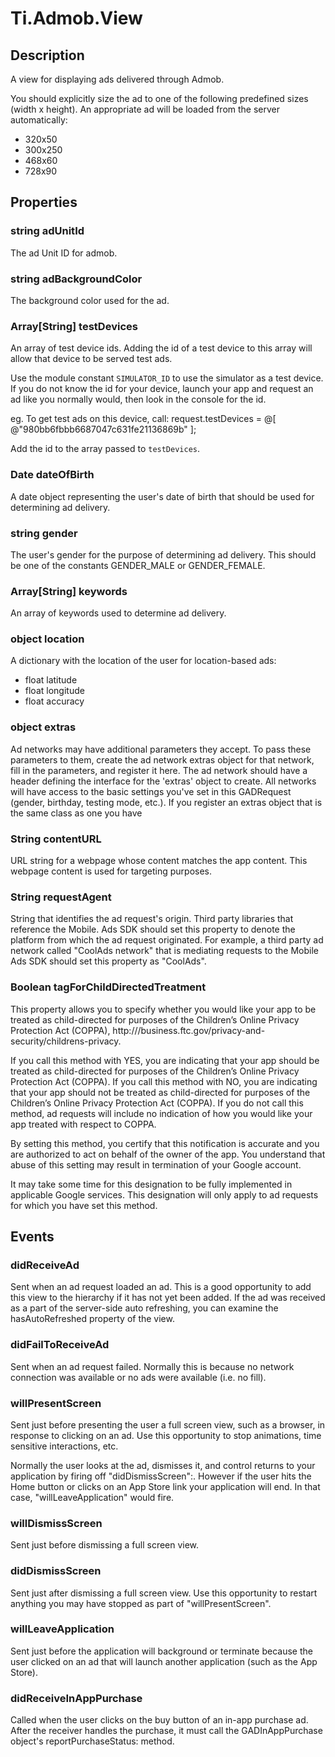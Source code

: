 # Ti.Admob.View

## Description

A view for displaying ads delivered through Admob.

You should explicitly size the ad to one of the following predefined sizes (width x height). An appropriate
ad will be loaded from the server automatically:

* 320x50
* 300x250
* 468x60
* 728x90

## Properties

### string adUnitId

The ad Unit ID for admob.

### string adBackgroundColor

The background color used for the ad.

### Array[String] testDevices

An array of test device ids. Adding the id of a test device to this array 
will allow that device to be served test ads. 

Use the module constant `SIMULATOR_ID` to use the simulator as a test device. 
If you do not know the id for your device, launch your app and request an ad 
like you normally would, then look in the console for the id. 

eg. <Google> To get test ads on this device, call: request.testDevices = @[ @"980bb6fbbb6687047c631fe21136869b" ];

Add the id to the array passed to `testDevices`.

### Date dateOfBirth

A date object representing the user's date of birth that should be used
for determining ad delivery.

### string gender

The user's gender for the purpose of determining ad delivery. This should be one of the constants GENDER_MALE or GENDER_FEMALE.

### Array[String] keywords

An array of keywords used to determine ad delivery.

### object location

A dictionary with the location of the user for location-based ads:

* float latitude
* float longitude
* float accuracy

### object extras

Ad networks may have additional parameters they accept. To pass these parameters to them, create the ad network extras 
object for that network, fill in the parameters, and register it here. The ad network should have a header defining the 
interface for the 'extras' object to create. All networks will have access to the basic settings you've set in this 
GADRequest (gender, birthday, testing mode, etc.). If you register an extras object that is the same class as one you have

### String contentURL

URL string for a webpage whose content matches the app content. This webpage content is used for targeting purposes.

### String requestAgent

String that identifies the ad request's origin. Third party libraries that reference the Mobile. Ads SDK should set this property 
to denote the platform from which the ad request originated. For example, a third party ad network called "CoolAds network" that 
is mediating requests to the Mobile Ads SDK should set this property as "CoolAds".

### Boolean tagForChildDirectedTreatment

This property allows you to specify whether you would like your app to be treated as child-directed for purposes of the 
Children’s Online Privacy Protection Act (COPPA), http:///business.ftc.gov/privacy-and-security/childrens-privacy.

If you call this method with YES, you are indicating that your app should be treated as child-directed for purposes of the 
Children’s Online Privacy Protection Act (COPPA). If you call this method with NO, you are indicating that your app should 
not be treated as child-directed for purposes of the Children’s Online Privacy Protection Act (COPPA). If you do not call this 
method, ad requests will include no indication of how you would like your app treated with respect to COPPA.

By setting this method, you certify that this notification is accurate and you are authorized to act on behalf of the owner of 
the app. You understand that abuse of this setting may result in termination of your Google account.

It may take some time for this designation to be fully implemented in applicable Google services. This designation will 
only apply to ad requests for which you have set this method.

## Events

### didReceiveAd

 Sent when an ad request loaded an ad.  This is a good opportunity to add this
 view to the hierarchy if it has not yet been added.  If the ad was received
 as a part of the server-side auto refreshing, you can examine the
 hasAutoRefreshed property of the view.

### didFailToReceiveAd

 Sent when an ad request failed.  Normally this is because no network
 connection was available or no ads were available (i.e. no fill).

### willPresentScreen

Sent just before presenting the user a full screen view, such as a browser,
in response to clicking on an ad.  Use this opportunity to stop animations,
time sensitive interactions, etc.

Normally the user looks at the ad, dismisses it, and control returns to your
application by firing off "didDismissScreen":.  However if the user hits the
Home button or clicks on an App Store link your application will end. In that case,
"willLeaveApplication" would fire.

### willDismissScreen

Sent just before dismissing a full screen view.

### didDismissScreen

Sent just after dismissing a full screen view.  Use this opportunity to
restart anything you may have stopped as part of "willPresentScreen".

### willLeaveApplication

Sent just before the application will background or terminate because the
user clicked on an ad that will launch another application (such as the App
Store).

### didReceiveInAppPurchase

Called when the user clicks on the buy button of an in-app purchase ad. After the receiver handles the purchase, it must 
call the GADInAppPurchase object's reportPurchaseStatus: method.

